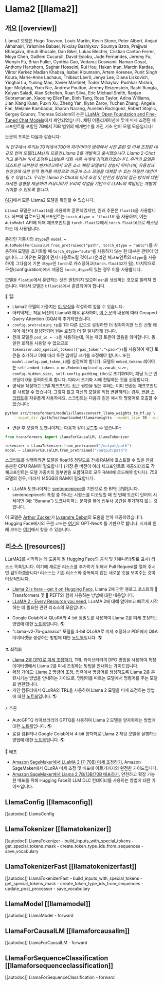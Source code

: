 <!--Copyright 2023 The HuggingFace Team. All rights reserved.

Licensed under the Apache License, Version 2.0 (the "License"); you may not use this file except in compliance with
the License. You may obtain a copy of the License at

http://www.apache.org/licenses/LICENSE-2.0

Unless required by applicable law or agreed to in writing, software distributed under the License is distributed on
an "AS IS" BASIS, WITHOUT WARRANTIES OR CONDITIONS OF ANY KIND, either express or implied. See the License for the
specific language governing permissions and limitations under the License.

⚠️ Note that this file is in Markdown but contains specific syntax for our doc-builder (similar to MDX) that may not be
rendered properly in your Markdown viewer.

-->

# Llama2 [[llama2]]

## 개요 [[overview]]

Llama2 모델은 Hugo Touvron, Louis Martin, Kevin Stone, Peter Albert, Amjad Almahairi, Ya1smine Babaei, Nikolay Bashlykov, Soumya Batra, Prajjwal Bhargava, Shruti Bhosale, Dan Bikel, Lukas Blecher, Cristian Canton Ferrer, Moya Chen, Guillem Cucurull, David Esiobu, Jude Fernandes, Jeremy Fu, Wenyin Fu, Brian Fuller, Cynthia Gao, Vedanuj Goswami, Naman Goyal, Anthony Hartshorn, Saghar Hosseini, Rui Hou, Hakan Inan, Marcin Kardas, Viktor Kerkez Madian Khabsa, Isabel Kloumann, Artem Korenev, Punit Singh Koura, Marie-Anne Lachaux, Thibaut Lavril, Jenya Lee, Diana Liskovich, Yinghai Lu, Yuning Mao, Xavier Martinet, Todor Mihaylov, Pushkar Mishra, Igor Molybog, Yixin Nie, Andrew Poulton, Jeremy Reizenstein, Rashi Rungta, Kalyan Saladi, Alan Schelten, Ruan Silva, Eric Michael Smith, Ranjan Subramanian, Xiaoqing EllenTan, Binh Tang, Ross Taylor, Adina Williams, Jian Xiang Kuan, Puxin Xu, Zheng Yan, Iliyan Zarov, Yuchen Zhang, Angela Fan, Melanie Kambadur, Sharan Narang, Aurelien Rodriguez, Robert Stojnic, Sergey Edunov, Thomas Scialom의 논문 [LLaMA: Open Foundation and Fine-Tuned Chat Models](https://ai.meta.com/research/publications/llama-2-open-foundation-and-fine-tuned-chat-models/)에서 제안되었습니다. 채팅 어플리케이션에 맞게 미세 조정된 체크포인트를 포함된 7B에서 70B 범위의 매개변수를 가진 기초 언어 모델 모음입니다!

논문의 초록은 다음과 같습니다:

*이 연구에서 우리는 70억에서 700억 파라미터의 범위에서 사전 훈련 및 미세 조정된 대규모 언어 모델(LLMs)의 모음인 Llama 2를 개발하고 출시했습니다. Llama 2-Chat라고 불리는 미세 조정된 LLMs은 대화 사용 사례에 최적화되었습니다. 우리의 모델은 테스트한 대부분의 벤치마크에서 오픈 소스 채팅 모델보다 성능이 뛰어나며, 유용성과 안전성에 대한 인적 평가를 바탕으로 비공개 소스 모델을 대체할 수 있는 적절한 대안이 될 수 있습니다. 우리는 Llama 2-Chat의 미세 조정 및 안전성 향상의 접근 방식에 대한 자세한 설명을 제공하여 커뮤니티가 우리의 작업을 기반으로 LLMs의 책임있는 개발에 기여할 수 있도록 합니다.*

[여기](https://huggingface.co/models?search=llama2)에서 모든 Llama2 모델을 확인할 수 있습니다.

<Tip warning={true}>

`Llama2` 모델은 `bfloat16`을 사용하여 훈련되었지만, 원래 추론은 `float16`을 사용합니다. 허브에 업로드된 체크포인트는 `torch_dtype = 'float16'`을 사용하며, 이는 `AutoModel` API에 의해 체크포인트를 `torch.float32`에서 `torch.float16`으로 캐스팅하는 데 사용됩니다. 

온라인 가중치의 `dtype`은 `model = AutoModelForCausalLM.from_pretrained("path", torch_dtype = "auto")`를 사용하여 모델을 초기화할 때 `torch_dtype="auto"`를 사용하지 않는 한 대부분 관련이 없습니다. 그 이유는 모델이 먼저 다운로드될 것이고 (온라인 체크포인트의 `dtype`을 사용하여) 그다음에 기본 `dtype`인 `torch`로 캐스팅하고(`torch.float32`가 됨), 마지막으로 구성(configuration)에서 제공된 `torch_dtype`이 있는 경우 이를 사용합니다. 

모델을 `float16`에서 훈련하는 것은 권장되지 않으며 `nan`을 생성하는 것으로 알려져 있습니다. 따라서 모델은 `bfloat16`에서 훈련되어야 합니다.

</Tip>

🍯 팁:

- Llama2 모델의 가중치는 [이 양식](https://ai.meta.com/resources/models-and-libraries/llama-downloads/)을 작성하여 얻을 수 있습니다.
- 아키텍처는 처음 버전의 Llama와 매우 유사하며, [이 논문](https://arxiv.org/pdf/2305.13245.pdf)의 내용에 따라 Grouped Query Attention (GQA)이 추가되었습니다.
- `config.pretraining_tp`를 1과 다른 값으로 설정하면 더 정확하지만 느린 선형 레이어 계산이 활성화되어 원본 로짓과 더 잘 일치하게 됩니다.
- 원래 모델은 `pad_id = -1`을 사용하는데, 이는 패딩 토큰이 없음을 의미합니다. 동일한 로직을 사용할 수 없으므로 `tokenizer.add_special_tokens({"pad_token":"<pad>"})`를 사용하여 패딩 토큰을 추가하고 이에 따라 토큰 임베딩 크기를 조정해야 합니다. 또한 `model.config.pad_token_id`를 설정해야 합니다. 모델의 `embed_tokens` 레이어는 `self.embed_tokens = nn.Embedding(config.vocab_size, config.hidden_size, self.config.padding_idx)`로 초기화되어, 패딩 토큰 인코딩이 0을 출력하도록 합니다. 따라서 초기화 시에 전달하는 것을 권장합니다.
- 양식을 작성하고 모델 체크포인트 접근 권한을 얻은 후에는 이미 변환된 체크포인트를 사용할 수 있습니다. 그렇지 않고 자신의 모델을 직접 변환하려는 경우, [변환 스크립트](https://github.com/huggingface/transformers/blob/main/src/transformers/models/llama/convert_llama_weights_to_hf.py)를 자유롭게 사용하세요. 스크립트는 다음과 같은 예시의 명령어로 호출할 수 있습니다:

```bash
python src/transformers/models/llama/convert_llama_weights_to_hf.py \
    --input_dir /path/to/downloaded/llama/weights --model_size 7B --output_dir /output/path
```

- 변환 후 모델과 토크나이저는 다음과 같이 로드할 수 있습니다:

```python
from transformers import LlamaForCausalLM, LlamaTokenizer

tokenizer = LlamaTokenizer.from_pretrained("/output/path")
model = LlamaForCausalLM.from_pretrained("/output/path")
```

스크립트를 실행하려면 모델을 float16 정밀도로 전체 RAM에 호스트할 수 있을 만큼 충분한 CPU RAM이 필요합니다 (가장 큰 버전이 여러 체크포인트로 제공되더라도 각 체크포인트는 모델 가중치의 일부만을 포함하므로 모두 RAM에 로드해야 합니다). 75B 모델의 경우, 따라서 145GB의 RAM이 필요합니다.

- LLaMA 토크나이저는 [sentencepiece](https://github.com/google/sentencepiece)를 기반으로 한 BPE 모델입니다. sentencepiece의 특징 중 하나는 시퀀스를 디코딩할 때 첫 번째 토큰이 단어의 시작이면 (예: "Banana") 토크나이저는 문자열 앞에 접두사 공간을 추가하지 않는 것입니다.

이 모델은 [Arthur Zucker](https://huggingface.co/ArthurZ)가 [Lysandre Debut](https://huggingface.co/lysandre)의 도움을 받아 제공하였습니다. Hugging Face에서의 구현 코드는 [여기](https://github.com/EleutherAI/gpt-neox)의 GPT-NeoX 를 기반으로 합니다. 저자의 원래 코드는 [여기](https://github.com/facebookresearch/llama)에서 찾을 수 있습니다.

## 리소스 [[resources]]

LLaMA2를 시작하는 데 도움이 될 Hugging Face의 공식 및 커뮤니티(🌎로 표시) 리소스 목록입니다. 여기에 새로운 리소스를 추가하기 위해서 Pull Request를 열어 주시면 검토하겠습니다! 리소스는 기존 리소스와 중복되지 않는 새로운 것을 보여주는 것이 이상적입니다.

- [Llama 2 is here - get it on Hugging Face](https://huggingface.co/blog/llama2), Llama 2에 관한 블로그 포스트와 🤗 Transformers 및 🤗 PEFT와 함께 사용하는 방법에 대한 내용입니다.
- [LLaMA 2 - Every Resource you need](https://www.philschmid.de/llama-2), LLaMA 2에 대해 알아보고 빠르게 시작하는 데 필요한 관련 리소스의 모음입니다.

<PipelineTag pipeline="text-generation"/>

- Google Colab에서 QLoRA와 4-bit 정밀도를 사용하여 Llama 2를 미세 조정하는 방법에 대한 [노트북](https://colab.research.google.com/drive/1PEQyJO1-f6j0S_XJ8DV50NkpzasXkrzd?usp=sharing)입니다. 🌎
- "Llama-v2-7b-guanaco" 모델을 4-bit QLoRA로 미세 조정하고 PDF에서 Q&A 데이터셋을 생성하는 방법에 대한 [노트북](https://colab.research.google.com/drive/134o_cXcMe_lsvl15ZE_4Y75Kstepsntu?usp=sharing)입니다. 🌎

⚗️ 최적화
- [Llama 2를 DPO로 미세 조정하기](https://huggingface.co/blog/dpo-trl), TRL 라이브러리의 DPO 방법을 사용하여 특정 데이터셋에서 Llama 2를 미세 조정하는 방법을 안내하는 가이드입니다.
- [확장 가이드: Llama 2 명령어 조정](https://www.philschmid.de/instruction-tune-llama-2), 입력에서 명령어를 생성하도록 Llama 2를 훈련시키는 방법을 안내하는 가이드로, 명령어를 따르는 모델에서 명령어를 주는 모델로 변환합니다.
- 개인 컴퓨터에서 QLoRA와 TRL을 사용하여 Llama 2 모델을 미세 조정하는 방법에 대한 [노트북](https://colab.research.google.com/drive/1SYpgFpcmtIUzdE7pxqknrM4ArCASfkFQ?usp=sharing)입니다. 🌎

⚡️ 추론
- AutoGPTQ 라이브러리의 GPTQ를 사용하여 Llama 2 모델을 양자화하는 방법에 대한 [노트북](https://colab.research.google.com/drive/1TC56ArKerXUpbgRy5vM3woRsbTEVNq7h?usp=sharing)입니다. 🌎
- 로컬 컴퓨터나 Google Colab에서 4-bit 양자화로 Llama 2 채팅 모델을 실행하는 방법에 대한 [노트북](https://colab.research.google.com/drive/1X1z9Q6domMKl2CnEM0QGHNwidLfR4dW2?usp=sharing)입니다. 🌎

🚀 배포
- [Amazon SageMaker에서 LLaMA 2 (7-70B) 미세 조정하기](https://www.philschmid.de/sagemaker-llama2-qlora), Amazon SageMaker에서 QLoRA 미세 조정 및 배포에 이르기까지의 완전한 가이드입니다.
- [Amazon SageMaker에서 Llama 2 7B/13B/70B 배포하기](https://www.philschmid.de/sagemaker-llama-llm), 안전하고 확장 가능한 배포를 위해 Hugging Face의 LLM DLC 컨테이너를 사용하는 방법에 대한 가이드입니다.


## LlamaConfig [[llamaconfig]]

[[autodoc]] LlamaConfig


## LlamaTokenizer [[llamatokenizer]]

[[autodoc]] LlamaTokenizer
    - build_inputs_with_special_tokens
    - get_special_tokens_mask
    - create_token_type_ids_from_sequences
    - save_vocabulary

## LlamaTokenizerFast [[llamatokenizerfast]]

[[autodoc]] LlamaTokenizerFast
    - build_inputs_with_special_tokens
    - get_special_tokens_mask
    - create_token_type_ids_from_sequences
    - update_post_processor
    - save_vocabulary

## LlamaModel [[llamamodel]]

[[autodoc]] LlamaModel
    - forward


## LlamaForCausalLM [[llamaforcausallm]]

[[autodoc]] LlamaForCausalLM
    - forward

## LlamaForSequenceClassification [[llamaforsequenceclassification]]

[[autodoc]] LlamaForSequenceClassification
    - forward
